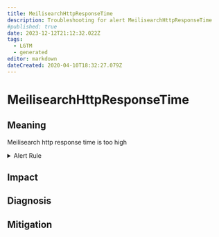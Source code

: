 ```yaml
---
title: MeilisearchHttpResponseTime
description: Troubleshooting for alert MeilisearchHttpResponseTime
#published: true
date: 2023-12-12T21:12:32.022Z
tags: 
  - LGTM
  - generated
editor: markdown
dateCreated: 2020-04-10T18:32:27.079Z
---
```


# MeilisearchHttpResponseTime

## Meaning
[//]: # "Short paragraph that explains what the alert means"
Meilisearch http response time is too high

<details>
  <summary>Alert Rule</summary>

{{% rule "meilisearch/meilisearch-internal.yml" "MeilisearchHttpResponseTime" %}}

{{% comment %}}

```yaml
alert: MeilisearchHttpResponseTime
expr: meilisearch_http_response_time_seconds > 0.5
for: 0m
labels:
    severity: warning
annotations:
    summary: Meilisearch http response time (instance {{ $labels.instance }})
    description: |-
        Meilisearch http response time is too high
          VALUE = {{ $value }}
          LABELS = {{ $labels }}
    runbook: https://github.com/srerun/prometheus-alerts/blob/main/content/runbooks/meilisearch-internal/MeilisearchHttpResponseTime.md

```

{{% /comment %}}

</details>


## Impact
[//]: # "What could / will happen if the alert is not addressed"



## Diagnosis
[//]: # "Steps to take to identify the cause of the problem"



## Mitigation
[//]: # "The steps necessary to resolve the alert"
